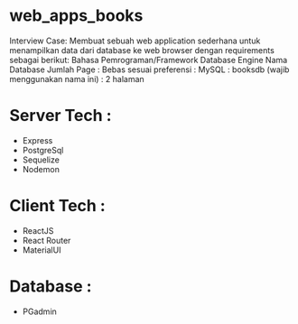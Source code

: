 # web_apps_books

Interview Case: Membuat sebuah web application sederhana untuk menampilkan data dari database ke web browser dengan requirements sebagai berikut: Bahasa Pemrograman/Framework Database Engine Nama Database Jumlah Page : Bebas sesuai preferensi : MySQL : booksdb (wajib menggunakan nama ini) : 2 halaman

# Server Tech :

- Express
- PostgreSql
- Sequelize
- Nodemon

# Client Tech :

- ReactJS
- React Router
- MaterialUI

# Database :

- PGadmin
